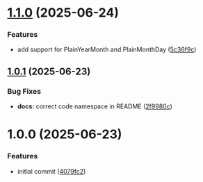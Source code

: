 # [1.1.0](https://github.com/dasprid/zod-temporal/compare/v1.0.1...v1.1.0) (2025-06-24)


### Features

* add support for PlainYearMonth and PlainMonthDay ([5c36f9c](https://github.com/dasprid/zod-temporal/commit/5c36f9c081db94b5a83be09f0bf94ef0317264d8))

## [1.0.1](https://github.com/dasprid/zod-temporal/compare/v1.0.0...v1.0.1) (2025-06-23)


### Bug Fixes

* **docs:** correct code namespace in README ([2f9980c](https://github.com/dasprid/zod-temporal/commit/2f9980cd92e78adbeb7c9a0673c0ae4444105d32))

# 1.0.0 (2025-06-23)


### Features

* initial commit ([4079fc2](https://github.com/dasprid/zod-temporal/commit/4079fc2b907c7179b2266f70ae4ea30517ca7cab))
